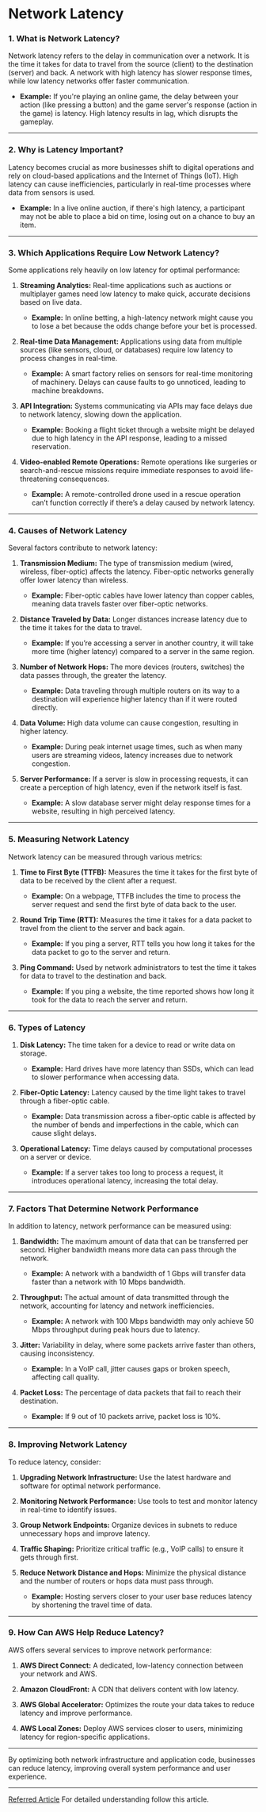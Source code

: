 # Network Latency
### **1. What is Network Latency?**
Network latency refers to the delay in communication over a network. It is the time it takes for data to travel from the source (client) to the destination (server) and back. A network with high latency has slower response times, while low latency networks offer faster communication.

- **Example:** If you're playing an online game, the delay between your action (like pressing a button) and the game server's response (action in the game) is latency. High latency results in lag, which disrupts the gameplay.

---

### **2. Why is Latency Important?**
Latency becomes crucial as more businesses shift to digital operations and rely on cloud-based applications and the Internet of Things (IoT). High latency can cause inefficiencies, particularly in real-time processes where data from sensors is used.

- **Example:** In a live online auction, if there's high latency, a participant may not be able to place a bid on time, losing out on a chance to buy an item.

---

### **3. Which Applications Require Low Network Latency?**

Some applications rely heavily on low latency for optimal performance:

1. **Streaming Analytics:** Real-time applications such as auctions or multiplayer games need low latency to make quick, accurate decisions based on live data.

   - **Example:** In online betting, a high-latency network might cause you to lose a bet because the odds change before your bet is processed.

2. **Real-time Data Management:** Applications using data from multiple sources (like sensors, cloud, or databases) require low latency to process changes in real-time.

   - **Example:** A smart factory relies on sensors for real-time monitoring of machinery. Delays can cause faults to go unnoticed, leading to machine breakdowns.

3. **API Integration:** Systems communicating via APIs may face delays due to network latency, slowing down the application.

   - **Example:** Booking a flight ticket through a website might be delayed due to high latency in the API response, leading to a missed reservation.

4. **Video-enabled Remote Operations:** Remote operations like surgeries or search-and-rescue missions require immediate responses to avoid life-threatening consequences.

   - **Example:** A remote-controlled drone used in a rescue operation can’t function correctly if there’s a delay caused by network latency.

---

### **4. Causes of Network Latency**

Several factors contribute to network latency:

1. **Transmission Medium:** The type of transmission medium (wired, wireless, fiber-optic) affects the latency. Fiber-optic networks generally offer lower latency than wireless.

   - **Example:** Fiber-optic cables have lower latency than copper cables, meaning data travels faster over fiber-optic networks.

2. **Distance Traveled by Data:** Longer distances increase latency due to the time it takes for the data to travel.

   - **Example:** If you’re accessing a server in another country, it will take more time (higher latency) compared to a server in the same region.

3. **Number of Network Hops:** The more devices (routers, switches) the data passes through, the greater the latency.

   - **Example:** Data traveling through multiple routers on its way to a destination will experience higher latency than if it were routed directly.

4. **Data Volume:** High data volume can cause congestion, resulting in higher latency.

   - **Example:** During peak internet usage times, such as when many users are streaming videos, latency increases due to network congestion.

5. **Server Performance:** If a server is slow in processing requests, it can create a perception of high latency, even if the network itself is fast.

   - **Example:** A slow database server might delay response times for a website, resulting in high perceived latency.

---

### **5. Measuring Network Latency**

Network latency can be measured through various metrics:

1. **Time to First Byte (TTFB):** Measures the time it takes for the first byte of data to be received by the client after a request.

   - **Example:** On a webpage, TTFB includes the time to process the server request and send the first byte of data back to the user.

2. **Round Trip Time (RTT):** Measures the time it takes for a data packet to travel from the client to the server and back again.

   - **Example:** If you ping a server, RTT tells you how long it takes for the data packet to go to the server and return.

3. **Ping Command:** Used by network administrators to test the time it takes for data to travel to the destination and back.

   - **Example:** If you ping a website, the time reported shows how long it took for the data to reach the server and return.

---

### **6. Types of Latency**

1. **Disk Latency:** The time taken for a device to read or write data on storage.

   - **Example:** Hard drives have more latency than SSDs, which can lead to slower performance when accessing data.

2. **Fiber-Optic Latency:** Latency caused by the time light takes to travel through a fiber-optic cable.

   - **Example:** Data transmission across a fiber-optic cable is affected by the number of bends and imperfections in the cable, which can cause slight delays.

3. **Operational Latency:** Time delays caused by computational processes on a server or device.

   - **Example:** If a server takes too long to process a request, it introduces operational latency, increasing the total delay.

---

### **7. Factors That Determine Network Performance**

In addition to latency, network performance can be measured using:

1. **Bandwidth:** The maximum amount of data that can be transferred per second. Higher bandwidth means more data can pass through the network.

   - **Example:** A network with a bandwidth of 1 Gbps will transfer data faster than a network with 10 Mbps bandwidth.

2. **Throughput:** The actual amount of data transmitted through the network, accounting for latency and network inefficiencies.

   - **Example:** A network with 100 Mbps bandwidth may only achieve 50 Mbps throughput during peak hours due to latency.

3. **Jitter:** Variability in delay, where some packets arrive faster than others, causing inconsistency.

   - **Example:** In a VoIP call, jitter causes gaps or broken speech, affecting call quality.

4. **Packet Loss:** The percentage of data packets that fail to reach their destination.

   - **Example:** If 9 out of 10 packets arrive, packet loss is 10%.

---

### **8. Improving Network Latency**

To reduce latency, consider:

1. **Upgrading Network Infrastructure:** Use the latest hardware and software for optimal network performance.

2. **Monitoring Network Performance:** Use tools to test and monitor latency in real-time to identify issues.

3. **Group Network Endpoints:** Organize devices in subnets to reduce unnecessary hops and improve latency.

4. **Traffic Shaping:** Prioritize critical traffic (e.g., VoIP calls) to ensure it gets through first.

5. **Reduce Network Distance and Hops:** Minimize the physical distance and the number of routers or hops data must pass through.

   - **Example:** Hosting servers closer to your user base reduces latency by shortening the travel time of data.

---

### **9. How Can AWS Help Reduce Latency?**

AWS offers several services to improve network performance:

1. **AWS Direct Connect:** A dedicated, low-latency connection between your network and AWS.
   
2. **Amazon CloudFront:** A CDN that delivers content with low latency.

3. **AWS Global Accelerator:** Optimizes the route your data takes to reduce latency and improve performance.

4. **AWS Local Zones:** Deploy AWS services closer to users, minimizing latency for region-specific applications.

---
By optimizing both network infrastructure and application code, businesses can reduce latency, improving overall system performance and user experience.

---

[Referred Article](https://aws.amazon.com/what-is/latency/#:~:text=Operational%20latency%20is%20the%20time,determines%20the%20operational%20latency%20time.) For detailed understanding follow this article.
